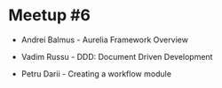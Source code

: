 # Meetup #6

- Andrei Balmus - Aurelia Framework Overview

- Vadim Russu - DDD: Document Driven Development

- Petru Darii - Creating a workflow module